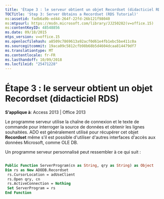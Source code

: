 ```yaml
---
title: 'Étape 3 : le serveur obtient un objet Recordset (didacticiel RDS)'
TOCTitle: 'Step 3: Server Obtains a Recordset (RDS Tutorial)'
ms:assetid: fadb6a9b-ed44-264f-22fd-26b121f98040
ms:mtpsurl: https://msdn.microsoft.com/library/JJ250282(v=office.15)
ms:contentKeyID: 48548856
ms.date: 09/18/2015
mtps_version: v=office.15
ms.openlocfilehash: a8509c7869613a92acf0d61e4fb1ebc5be411c0a
ms.sourcegitcommit: 19aca09c5812cfb98b68b5d4604dcaa814479df7
ms.translationtype: MT
ms.contentlocale: fr-FR
ms.lasthandoff: 10/09/2018
ms.locfileid: "25471228"
---
```

# <a name="step-3-server-obtains-a-recordset-rds-tutorial"></a>Étape 3 : le serveur obtient un objet Recordset (didacticiel RDS)


**S’applique à**: Access 2013 | Office 2013

Le programme serveur utilise la chaîne de connexion et le texte de commande pour interroger la source de données et obtenir les lignes souhaitées. ADO est généralement utilisé pour récupérer cet objet **Recordset** même s'il est possible d'utiliser d'autres interfaces d'accès aux données Microsoft, comme OLE DB.

Un programme serveur personnalisé peut ressembler à ce qui suit :

```vb 
 
Public Function ServerProgram(cn as String, qry as String) as Object 
Dim rs as New ADODB.Recordset 
 rs.CursorLocation = adUseClient 
 rs.Open qry, cn 
 rs.ActiveConnection = Nothing 
 Set ServerProgram = rs 
End Function 
```

